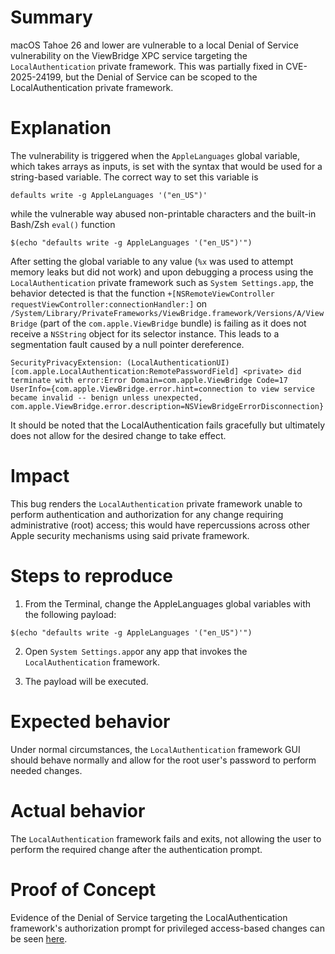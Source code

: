 # Summary

macOS Tahoe 26 and lower are vulnerable to a local Denial of Service vulnerability on the ViewBridge XPC service targeting the `LocalAuthentication` private framework. This was partially fixed in CVE-2025-24199, but the Denial of Service can be scoped to the LocalAuthentication private framework.

# Explanation

The vulnerability is triggered when the `AppleLanguages` global variable, which takes arrays as inputs, is set with the syntax that would be used for a string-based variable. The correct way to set this variable is

`defaults write -g AppleLanguages '("en_US")'`

while the vulnerable way abused non-printable characters and the built-in Bash/Zsh `eval()` function

`$(echo "defaults write -g AppleLanguages '("en_US")'")`

After setting the global variable to any value (`%x` was used to attempt memory leaks but did not work) and upon debugging a process using the `LocalAuthentication` private framework such as `System Settings.app`, the behavior detected is that the function  `+[NSRemoteViewController requestViewController:connectionHandler:]` on `/System/Library/PrivateFrameworks/ViewBridge.framework/Versions/A/ViewBridge` (part of the `com.apple.ViewBridge` bundle) is failing as it does not receive a `NSString` object for its selector instance. This leads to a segmentation fault caused by a null pointer dereference. 

```
SecurityPrivacyExtension: (LocalAuthenticationUI) [com.apple.LocalAuthentication:RemotePasswordField] <private> did terminate with error:Error Domain=com.apple.ViewBridge Code=17 UserInfo={com.apple.ViewBridge.error.hint=connection to view service became invalid -- benign unless unexpected, com.apple.ViewBridge.error.description=NSViewBridgeErrorDisconnection}
```

It should be noted that the LocalAuthentication fails gracefully but ultimately does not allow for the desired change to take effect.

# Impact

This bug renders the `LocalAuthentication` private framework unable to perform authentication and authorization for any change requiring administrative (root) access; this would have repercussions across other Apple security mechanisms using said private framework. 

# Steps to reproduce

1. From the Terminal, change the AppleLanguages global variables with the following payload:

`$(echo "defaults write -g AppleLanguages '("en_US")'")`

2. Open `System Settings.app`or any app that invokes the `LocalAuthentication` framework.

3. The payload will be executed.


# Expected behavior

Under normal circumstances, the `LocalAuthentication` framework GUI should behave normally and allow for the root user's password to perform needed changes.

# Actual behavior

The `LocalAuthentication` framework fails and exits, not allowing the user to perform the required change after the authentication prompt.

# Proof of Concept

Evidence of the Denial of Service targeting the LocalAuthentication framework's authorization prompt for privileged access-based changes can be seen [here](https://youtu.be/u1hATKAYsq0).
